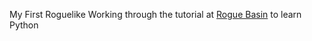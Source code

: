 My First Roguelike
Working through the tutorial at [Rogue Basin](http://www.roguebasin.com/index.php?title=Complete_Roguelike_Tutorial,_using_python) to learn Python